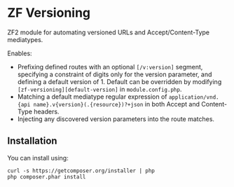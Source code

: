 ZF Versioning
=============

ZF2 module for automating versioned URLs and Accept/Content-Type mediatypes.

Enables:

- Prefixing defined routes with an optional `[/v:version]` segment, specifying a
  constraint of digits only for the version parameter, and defining a default
  version of 1. Default can be overridden by modifying `[zf-versioning][default-version]`
  in `module.config.php`.
- Matching a default mediatype regular expression of `application/vnd.{api
  name}.v{version}(.{resource})?+json` in both Accept and Content-Type headers.
- Injecting any discovered version parameters into the route matches.


Installation
------------

You can install using:

```
curl -s https://getcomposer.org/installer | php
php composer.phar install
```
